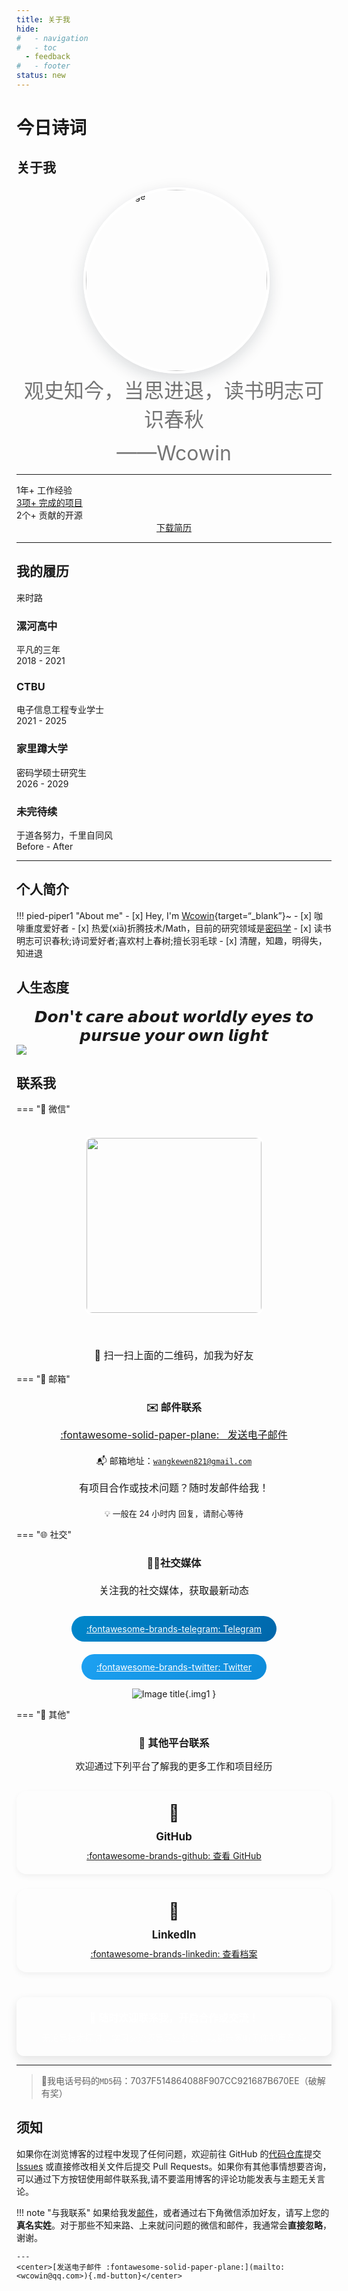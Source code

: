```yaml
---
title: 关于我
hide:
#   - navigation
#   - toc
  - feedback
#   - footer
status: new
---
```


<script src="https://sdk.jinrishici.com/v2/browser/jinrishici.js" charset="utf-8"></script>

# <span id="jinrishici-sentence">今日诗词</span>

## 关于我

<!-- <center>
  <img src="https://picx.zhimg.com/v2-fb22186d2490043435a72876950492f5_1440w.jpg" 
       style="width: 270px; border-radius: 50%; display: block; margin: 0 auto;">
</center> -->



<div class="flip-container">
<div class="image-container">
    <img src="https://free.wmhua.cn/2025/05/09/681d7016db8dc.png" alt="Back Image">
    <img src="https://free.wmhua.cn/2025/05/09/681d7015ed864.jpeg" alt="Front Image">
</div>
</div>
<style>
    .flip-container {
    position: relative;
    width: 290px;
    height: 290px;
    margin: 10px auto;
    display: flex;
    align-items: flex-start;
    /* 对齐顶部 */
    justify-content: flex-end;
    /* 将文字放置右上角 */
    }
    .image-container {
        position: relative;
        position: relative;
        width: 290px;
        height: 290px;
    }
    .image-container img {
        position: absolute;
        top: 0;
        left: 0;
        width: 100%;
        height: 100%;
        object-fit: cover;    /* 图片填满容器 */
        border-radius: 50%;
        border: 4px solid #ffffff; /* 白色边框 */
        box-shadow: 0 8px 24px rgba(14, 30, 37, 0.15); /* 阴影 */
        backface-visibility: hidden; /* 隐藏背面 */
        transition: transform 0.6s ease-in-out; /* 仅对transform过渡 */
    }
    .image-container img:first-child {
        z-index: 1;
        backface-visibility: hidden;
    }
    .image-container img:last-child {
        z-index: 0;
        transform: rotateY(180deg);
        backface-visibility: hidden;
    }
    .image-container:hover img:first-child {
        transform: rotateY(180deg);
        z-index: 2;
    }
    .image-container:hover img:last-child {
        transform: rotateY(0deg);
        z-index: 3;
    }
</style>


<!-- <center>  

![](https://picx.zhimg.com/v2-fb22186d2490043435a72876950492f5_1440w.jpg#only-light){style="width: 270px; border-radius: 50%;"}  

![](https://pic4.zhimg.com/v2-a0456a5f527c1923f096759f2926012f_1440w.jpg#only-dark){style="width: 270px; border-radius: 50%;"}

</center> -->

  <!-- <p style="text-align: center; font-size: 35px; "><strong>A college student in Chongqing</strong></p>  -->

<center><font size=6 color= #757575>
观史知今，当思进退，读书明志可识春秋  
<br>

——Wcowin </font></center>  

---

<html>
    <head>
        <meta charset="UTF-8">
        <meta name="viewport" content="width=device-width, initial-scale=1.0">
        <script src="https://code.iconify.design/iconify-icon/1.0.7/iconify-icon.min.js"></script>
        <link rel="stylesheet" href="../sty/portfolio.css">
    </head>
    <body>
        <main class="main">
            <section class="about section" id="about">
                <div class="about__container container">
                    <div class="about__data">
                        <p style="text-align: center;"></p>
                        <div class="about__info">
                            <div>
                                <span class="about__info-title">1年+</span>
                                <span class="about__info-name">工作经验</span>
                            </div>
                            <div>
                                <a href="https://github.com/Wcowin" target="_blank">
                                    <span class="about__info-title">3项+</span>
                                    <span class="about__info-name">完成的项目</span>
                                </a>
                            </div>
                            <div>
                                <span class="about__info-title">2个+</span>
                                <span class="about__info-name">贡献的开源</span>
                            </div>
                        </div>
                    </div> <!-- 闭合 about__data -->
                </div> <!-- 闭合 about__container -->
            </section>
        </main> <!-- 闭合 main -->
    </body>
</html>


<!-- <center>
  [下载简历 :fontawesome-solid-download:](个人简历2.pdf){.md-button target="_blank"}
</center> -->

<center>
<a href="../个人简历.pdf" target="_blank" class="md-button">下载简历</a>
</center>

<!-- <div class="card2 file-block" markdown="1">
<div class="file-icon"><img src="https://pic4.zhimg.com/80/v2-98f918276ecbc6d549fa6a5d1238e713_1440w.webp" style="height: 3em;"></div>
<div class="file-body">
<div class="file-title">个人简历</div>
<div class="file-meta">2025-02-14</div>
</div>
<a class="down-button" target="_blank" href="../个人简历.pdf" markdown="1">:fontawesome-solid-download: 下载</a>
</div> -->

---
## 我的履历

<section class="qualification section">
    <div class="qualification__container container">
        <div class="qualification__tabs">
            <div class="qualification__button button--flex qualification__active" data-target='#education'>
                <iconify-icon icon="fluent:hat-graduation-12-regular" class="qualification__icon"></iconify-icon>
                来时路
            </div>
        </div>       
        <div class="qualification__sections">
            <!-- 教育经历时间线 -->
            <div class="qualification__content qualification__active" data-content id="education">
                <!-- 时间线项目 -->
                <div class="qualification__data">
                    <div>
                        <h3 class="qualification__title">漯河高中</h3>
                        <span class="qualification__subtitle">平凡的三年</span>
                        <div class="qualification__calendar">
                            <iconify-icon icon="tabler:calendar" aria-hidden="true"></iconify-icon>
                            <span class="qualification__date">2018 - 2021</span>
                        </div>
                    </div>
                    <div>
                        <span class="qualification__rounder"></span>
                        <span class="qualification__line"></span>
                    </div>
                </div>
                <div class="qualification__data">
                    <div></div>
                    <div>
                        <span class="qualification__rounder"></span>
                        <span class="qualification__line"></span>
                    </div>
                    <div>
                        <h3 class="qualification__title">CTBU</h3>
                        <span class="qualification__subtitle">电子信息工程专业学士</span>
                        <div class="qualification__calendar">
                            <iconify-icon icon="tabler:calendar" aria-hidden="true"></iconify-icon>
                            <span class="qualification__date">2021 - 2025</span>
                        </div>
                    </div>
                </div>
                <div class="qualification__data">
                    <div>
                        <h3 class="qualification__title">家里蹲大学</h3>
                        <span class="qualification__subtitle">密码学硕士研究生</span>
                        <div class="qualification__calendar">
                            <iconify-icon icon="tabler:calendar" aria-hidden="true"></iconify-icon>
                            <span class="qualification__date">2026 - 2029</span>
                        </div>
                    </div>
                    <div>
                        <span class="qualification__rounder"></span>
                        <span class="qualification__line"></span>
                    </div>
                </div>
                <div class="qualification__data">
                    <div></div>
                    <div>
                        <span class="qualification__rounder"></span>
                        <span class="qualification__line"></span>
                    </div>
                    <div>
                        <h3 class="qualification__title">未完待续</h3>
                        <span class="qualification__subtitle">于道各努力，千里自同风</span>
                        <div class="qualification__calendar">
                            <iconify-icon icon="tabler:calendar" aria-hidden="true"></iconify-icon>
                            <span class="qualification__date">Before - After</span>
                        </div>
                    </div>
                </div>
            </div>
        </div>
    </div>
</section>

<HR style="FILTER: progid:DXImageTransform.Microsoft.Shadow(color:#608DBD,direction:145,strength:15)" width="100%" color=#608DBD SIZE=1>



## 个人简介

<!-- <p style="text-align: center; font-size: 25px; margin: 0px;"><strong>𝘿𝙤𝙣'𝙩 𝙘𝙖𝙧𝙚 𝙖𝙗𝙤𝙪𝙩 𝙬𝙤𝙧𝙡𝙙𝙡𝙮 𝙚𝙮𝙚𝙨 𝙩𝙤 𝙥𝙪𝙧𝙨𝙪𝙚 𝙮𝙤𝙪𝙧 𝙤𝙬𝙣 𝙡𝙞𝙜𝙝𝙩</strong></p> -->
<!-- https://s1.imagehub.cc/images/2024/02/02/79cb7379982d1c7bb0ae7163985609c4.jpeg -->


!!! pied-piper1 "About me"
    - [x] Hey, I'm [Wcowin](https://wcowin.work/VitePress/){target=“_blank”}~
    - [x] 咖啡重度爱好者 
    - [x] 热爱(xiā)折腾技术/Math，目前的研究领域是[密码学](https://wcowin.work/blog/Cryptography/)
    - [x] 读书明志可识春秋;诗词爱好者;喜欢村上春树;擅长羽毛球
    - [x] 清醒，知趣，明得失，知进退 


## 人生态度

<p style="text-align: center; font-size: 25px; margin: 0px;"><strong>𝘿𝙤𝙣'𝙩 𝙘𝙖𝙧𝙚 𝙖𝙗𝙤𝙪𝙩 𝙬𝙤𝙧𝙡𝙙𝙡𝙮 𝙚𝙮𝙚𝙨 𝙩𝙤 𝙥𝙪𝙧𝙨𝙪𝙚 𝙮𝙤𝙪𝙧 𝙤𝙬𝙣 𝙡𝙞𝙜𝙝𝙩</strong></p>

<!-- <img class="img1" src="https://pic2.zhimg.com/80/v2-6cf497fc08da090bd53e4a5dc962d9d9_1440w.webp"> -->
<img class="img1" src="https://pic1.zhimg.com/80/v2-8030915c744322fb1e3a6ec0b8fed24c_1440w.webp">


<!-- <head>
  <style>
    @media (min-width: 768px) {
      .mobile-only {
        display: none;
      }
    }
  </style>
</head>
<body>
  <a href="https://pic3.zhimg.com/80/v2-5ef3dde831c9d0a41fe35fabb0cb8784_1440w.webp" target="_blank" class="mobile-only">
   <center>
    <img class="img1" src="https://pic3.zhimg.com/80/v2-5ef3dde831c9d0a41fe35fabb0cb8784_1440w.webp" style="width: 450px; height: auto;">
      <div style="color:orange; 
      color: #999;
      padding: 2px;">我的Wechat</div>
    </center>  
  </a>  

  <a href="https://t.me/wecowin" target="_blank" class="mobile-only">
   <center>
    <img class="img1" src="https://pica.zhimg.com/80/v2-d5876bc0c8c756ecbba8ff410ed29c14_1440w.webp" style="width: 450px; height: auto;">
      <div style="color:orange; 
      color: #999;
      padding: 2px;">我的TG</div>
    </center>  
  </a>
</body>

<style>
@media (max-width: 768px) { /* 移动端隐藏 */
  .desktop-only {
    display: none !important;
  }
}
</style>

<div class="grid desktop-only" style="display: grid;grid-template-columns: 35% 65%" markdown>
<div class="grid cards" markdown>

-   <center>![WeChat](https://picx.zhimg.com/80/v2-21045fd6f42e98fb136c6d7d0958f2f1_1440w.webp#only-light){ .lg .middle style="width: 50px; height: 50px;"} ![WeChat](https://img.icons8.com/?size=100&id=19977&format=png&color=000000#only-dark){ .lg .middle style="width: 50px; height: 50px;"}</center>

    ---    
      
    <center><font  color= #757575 size=6>WeChat</font>  
    <img src="https://picx.zhimg.com/80/v2-540df18f16032fbe114dd960da21b467_1440w.webp" style="width: auto; height: auto;">
    <font color= #999 >扫一扫上面的二维码图案<br>
    加我为朋友</font></center>

</div>

<div class="grid cards" style="display: grid; grid-template-columns: 1fr;" markdown>



-   <center>![](https://pic4.zhimg.com/v2-e996df5a7696237b6f924ace7044cd97_1440w.jpg#only-light){ .lg .middle style="width: 50px; height: 50px;"}![](https://img.icons8.com/?size=100&id=3AYCSzCO85Qw&format=png&color=000000#only-dark){ .lg .middle style="width: 50px; height: 50px;"} </center>

    ---

    <center><font  color= #757575 size=6>Email</font>

    [发送电子邮件 :fontawesome-solid-paper-plane:](mailto:<wangkewen821@gmail.com>){.md-button}</center>

<div class="grid cards" style="display:grid; grid-template-columns: 49% 49% !important;" markdown>


-   <center>![](https://pica.zhimg.com/v2-61b4731957dba61e9960436dbd06306a_1440w.jpg#only-light){ .lg .middle style="width: 50px; height: 50px;" } ![WeChat](https://img.icons8.com/?size=100&id=63306&format=png&color=000000#only-dark){ .lg .middle style="width: 50px; height: 50px;"}</center>

    ---

    <center><font  color= #757575 size=6>Telegram</font>
    [Let's Chat :fontawesome-brands-telegram:](https://t.me/Wcowin){.md-button} </center>

-   <center>![](https://pic3.zhimg.com/80/v2-aa11d437a377f1a0deac132eb800b306_1440w.webp#only-light){ .lg .middle style="width: 50px; height: 50px;"} ![WeChat](https://img.icons8.com/?size=100&id=13963&format=png&color=000000#only-dark){ .lg .middle style="width: 50px; height: 50px;"}</center>

    ---    
      
    <center><font  color= #757575 size=6>Twitter</font>  
    [@Wcowin :material-twitter:](https://twitter.com/wcowin_){.md-button}</center>

</div>
</div>
</div> -->


## 联系我

=== "💬 微信"
    <div style="text-align: center; padding: 0px;">
        <div style="display: inline-block; padding: 20px; border-radius: 20px; background: linear-gradient(135deg,rgba(68,138,255,.1));transition: transform 0.3s;"
            onmouseover="this.style.transform='scale(1.03)'" onmouseout="this.style.transform='scale(1)'">
            <img src="https://picx.zhimg.com/80/v2-540df18f16032fbe114dd960da21b467_1440w.webp"
                style="width: 280px; height: auto; border-radius: 12px; border: 3px solid white;">
        </div>
        <br><br>
        <p style="font-size: 16px; color: var(--md-default-fg-color--light); margin-top: 15px;">
            📱 扫一扫上面的二维码，加我为好友
        </p>
    </div>

=== "📧 邮箱"
    <div style="text-align: center; padding: 0px 0px;">
        <div style="margin-bottom: 15px;">
            <h3 style="color: var(--md-primary-fg-color); margin-bottom: 10px;">
                ✉️ 邮件联系
            </h3>
        </div>
        <a href="mailto:wangkewen821@gmail.com" class="md-button md-button--primary" 
        style="font-size: 16px; padding: 12px 30px; border-radius: 25px;">
            :fontawesome-solid-paper-plane: &nbsp; 发送电子邮件
        </a>
        <div style="margin-top: 20px;">
            <p style="font-size: 14px; color: var(--md-default-fg-color--lighter);">
                📬 邮箱地址：<code>wangkewen821@gmail.com</code>
            </p>
            <p style="font-size: 16px; color: var(--md-default-fg-color--light); margin-bottom: 20px;">
                有项目合作或技术问题？随时发邮件给我！
            </p>
            <p style="font-size: 13px; color: var(--md-default-fg-color--lighter); margin-top: 5px;">
                💡 一般在 24 小时内 回复，请耐心等待
            </p>
        </div>
    </div>

=== "🌐 社交"
    <div style="text-align: center; padding: 0px 0px;">
        <div style="margin-bottom: 30px;">
            <h3 style="color: var(--md-primary-fg-color); margin-bottom: 20px;">
                🤝🏻社交媒体
            </h3>
            <p style="font-size: 16px; color: var(--md-default-fg-color--light); margin-bottom: 20px;">
                关注我的社交媒体，获取最新动态
            </p>
        </div>
        <div style="display: flex; justify-content: center; gap: 20px; flex-wrap: wrap;">
            <a href="https://t.me/Wcowin" class="md-button md-button--primary"
            style="display: inline-flex; align-items: center; gap: 8px; padding: 12px 24px; border-radius: 25px; background: linear-gradient(135deg, #0088cc, #0066aa); color: white; transition: all 0.3s;"
            onmouseover="this.style.transform='scale(1.05)'" onmouseout="this.style.transform='scale(1)'" target="_blank">
                :fontawesome-brands-telegram: Telegram
            </a>
            <a href="https://twitter.com/wcowin_" class="md-button md-button--primary"
            style="display: inline-flex; align-items: center; gap: 8px; padding: 12px 24px; border-radius: 25px; background: linear-gradient(135deg, #1da1f2, #0d8bd9); color: white; transition: all 0.3s;"
            onmouseover="this.style.transform='scale(1.05)'" onmouseout="this.style.transform='scale(1)'" target="_blank">
                :fontawesome-brands-twitter: Twitter
            </a>
        </div>
        <figure markdown >
        ![Image title](https://s1.imagehub.cc/images/2025/01/04/ac7fda1814bb1e18714f9dd9f5d87636.png){.img1 }
    </div>

=== "📍 其他"
    <div style="text-align: center; padding: 0px 0px;">
    <div style="margin-bottom: 30px;">
        <h3 style="color: var(--md-primary-fg-color); margin-bottom: 10px; font-weight: 600;">
        📍 其他平台联系
        </h3>
        <p style="font-size: 15px; color: var(--md-default-fg-color--light);">
        欢迎通过下列平台了解我的更多工作和项目经历
        </p>
    </div>
    <div style="display: grid; grid-template-columns: repeat(auto-fit, minmax(260px, 1fr)); gap: 24px; max-width: 700px; margin: 0 auto;">
        <!-- GitHub -->
        <div style="padding: 20px; border-radius: 16px; background: var(--md-code-bg-color); border: 1px solid var(--md-default-fg-color--lightest); box-shadow: 0 4px 10px rgba(0,0,0,0.05); transition: transform 0.3s, box-shadow 0.3s;"
            onmouseover="this.style.transform='translateY(-6px)'; this.style.boxShadow='0 10px 20px rgba(0,0,0,0.08)'"
            onmouseout="this.style.transform='none'; this.style.boxShadow='0 4px 10px rgba(0,0,0,0.05)'">
        <div style="font-size: 26px; margin-bottom: 12px;">🌟</div>
        <h4 style="margin: 0 0 10px 0; color: var(--md-primary-fg-color); font-size: 17px;">GitHub</h4>
        <a href="https://github.com/Wcowin" class="md-button" style="font-size: 14px;" target="_blank">
            :fontawesome-brands-github: 查看 GitHub
        </a>
        </div>
        <!-- LinkedIn -->
        <div style="padding: 20px; border-radius: 16px; background: var(--md-code-bg-color); border: 1px solid var(--md-default-fg-color--lightest); box-shadow: 0 4px 10px rgba(0,0,0,0.05); transition: transform 0.3s, box-shadow 0.3s;"
            onmouseover="this.style.transform='translateY(-6px)'; this.style.boxShadow='0 10px 20px rgba(0,0,0,0.08)'"
            onmouseout="this.style.transform='none'; this.style.boxShadow='0 4px 10px rgba(0,0,0,0.05)'">
        <div style="font-size: 26px; margin-bottom: 12px;">💼</div>
        <h4 style="margin: 0 0 10px 0; color: var(--md-primary-fg-color); font-size: 17px;">LinkedIn</h4>
        <a href="https://www.linkedin.com/in/wcowin/" class="md-button" style="font-size: 14px;" target="_blank">
            :fontawesome-brands-linkedin: 查看档案
        </a>
        </div>
    </div>
    <!-- 底部强调卡片 -->
    <div style="margin-top: 40px; padding: 20px; border-radius: 12px; background: linear-gradient(135deg, var(--md-primary-fg-color--light), var(--md-primary-fg-color)); color: white; box-shadow: 0 6px 15px rgba(0,0,0,0.1);">
        <p style="margin: 0; font-size: 16px; font-weight: 600;">
        🚀 随时欢迎联系我，开启合作或交流！
        </p>
        <p style="margin: 10px 0 0 0; font-size: 14px; opacity: 0.9;">
        无论是技术探讨、学习交流还是职业机会，我都乐意听见你的声音 😄
        </p>
    </div>
    </div>



---  

> 💬我电话号码的`MD5`码：7037F514864088F907CC921687B670EE（破解有奖） 


## 须知
如果你在浏览博客的过程中发现了任何问题，欢迎前往 GitHub 的[代码仓库](https://github.com/Wcowin/Wcowin.github.io)提交 [Issues](https://github.com/Wcowin/Wcowin.github.io/issues) 或直接修改相关文件后提交 Pull Requests。如果你有其他事情想要咨询，可以通过下方按钮使用邮件联系我,请不要滥用博客的评论功能发表与主题无关言论。

!!! note "与我联系"
    如果给我发[邮件](mailto:<wangkewen821@gmail.com>)，或者通过右下角微信添加好友，请写上您的**真名实姓**。对于那些不知来路、上来就问问题的微信和邮件，我通常会**直接忽略**，谢谢。 

    ---  
    <center>[发送电子邮件 :fontawesome-solid-paper-plane:](mailto:<wcowin@qq.com>){.md-button}</center>



<!-- 我的电话号码`SHA256`码：DEF633030D31F7ABE6213EE5B5EFDF0E4ADDFDA121695325660D82F15ED22946 -->


<!-- <chat-bot platform_id="d19a99ed-b684-4d64-8c70-7663d974af17" user_id="325b3ae2-0317-4c5f-9f9b-c4ce0e51e36b" chatbot_id="8eedef48-41ef-4f78-97d9-71e8197a452d"><a href="https://www.chatsimple.ai/?utm_source=widget&utm_medium=referral">[chatbot]</a></chat-bot><script src="https://cdn.chatsimple.ai/chat-bot-loader.js" defer></script> -->

<!-- <script src="//code.tidio.co/6jmawe9m5wy4ahvlhub2riyrnujz7xxi.js" async></script> -->

